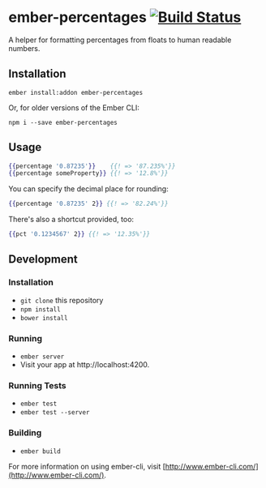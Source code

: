 # ember-percentages [![Build Status](https://travis-ci.org/johnotander/ember-percentages.svg?branch=master)](https://travis-ci.org/johnotander/ember-percentages)

A helper for formatting percentages from floats to human readable numbers.

## Installation

```
ember install:addon ember-percentages
```

Or, for older versions of the Ember CLI:

```
npm i --save ember-percentages
```

## Usage

```hbs
{{percentage '0.87235'}}    {{! => '87.235%'}}
{{percentage someProperty}} {{! => '12.8%'}}
```

You can specify the decimal place for rounding:

```hbs
{{percentage '0.87235' 2}} {{! => '82.24%'}}
```

There's also a shortcut provided, too:

```hbs
{{pct '0.1234567' 2}} {{! => '12.35%'}}
```

## Development

### Installation

* `git clone` this repository
* `npm install`
* `bower install`

### Running

* `ember server`
* Visit your app at http://localhost:4200.

### Running Tests

* `ember test`
* `ember test --server`

### Building

* `ember build`

For more information on using ember-cli, visit [http://www.ember-cli.com/](http://www.ember-cli.com/).
